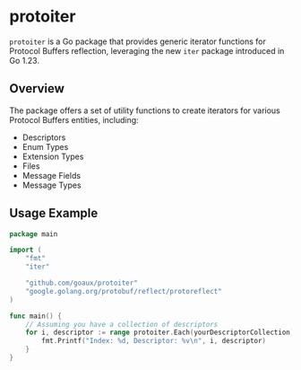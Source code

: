 # protoiter

`protoiter` is a Go package that provides generic iterator functions for Protocol Buffers reflection, leveraging the new `iter` package introduced in Go 1.23.

## Overview

The package offers a set of utility functions to create iterators for various Protocol Buffers entities, including:

- Descriptors
- Enum Types
- Extension Types
- Files
- Message Fields
- Message Types

## Usage Example

```go
package main

import (
    "fmt"
    "iter"

    "github.com/goaux/protoiter"
    "google.golang.org/protobuf/reflect/protoreflect"
)

func main() {
    // Assuming you have a collection of descriptors
    for i, descriptor := range protoiter.Each(yourDescriptorCollection) {
        fmt.Printf("Index: %d, Descriptor: %v\n", i, descriptor)
    }
}
```
